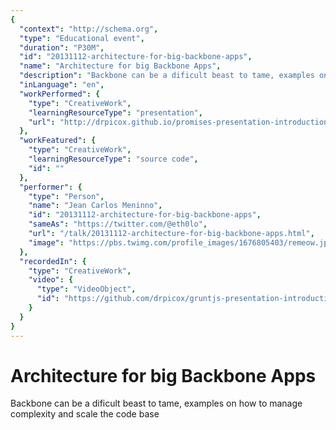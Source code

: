 ```yaml
---
{
  "context": "http://schema.org",
  "type": "Educational event",
  "duration": "P30M",
  "id": "20131112-architecture-for-big-backbone-apps",
  "name": "Architecture for big Backbone Apps",
  "description": "Backbone can be a dificult beast to tame, examples on how to manage complexity and scale the code base",
  "inLanguage": "en",
  "workPerformed": {
    "type": "CreativeWork",
    "learningResourceType": "presentation",
    "url": "http://drpicox.github.io/promises-presentation-introduction/#/"
  },
  "workFeatured": {
    "type": "CreativeWork",
    "learningResourceType": "source code",
    "id": ""
  },
  "performer": {
    "type": "Person",
    "name": "Jean Carlos Meninno",
    "id": "20131112-architecture-for-big-backbone-apps",
    "sameAs": "https://twitter.com/@eth0lo",
    "url": "/talk/20131112-architecture-for-big-backbone-apps.html",
    "image": "https://pbs.twimg.com/profile_images/1676805403/remeow.jpg"
  },
  "recordedIn": {
    "type": "CreativeWork",
    "video": {
      "type": "VideoObject",
      "id": "https://github.com/drpicox/gruntjs-presentation-introduction"
    }
  }
}
---
```

# Architecture for big Backbone Apps

Backbone can be a dificult beast to tame, examples on how to manage complexity and scale the code base